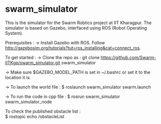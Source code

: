swarm_simulator
======================

This is the simulator for the Swarm Robtics project at IIT Kharagpur.
The simulator is based on Gazebo, interfaced using ROS (Robot Operating System).

Prerequisites :
-> Install Gazebo with ROS. Follow http://gazebosim.org/tutorials?tut=ros_installing&cat=connect_ros.

To get started :
-> Clone the repo as :
  git clone https://github.com/Swarm-IITKgp/swarm_simulator.git swarm_simulator
  
-> Make sure $GAZEBO_MODEL_PATH is set in ~/.bashrc or set it to the location it is.

-> To launch the world file :
 $ roslaunch swarm_simulator swarm.launch
  
-> To run the code in cpp file :
 $ rosrun swarm_simulator swarm_simulator_node

To check the published obstacle list : <br />
 $ rostopic echo /obstacleList
  
  
